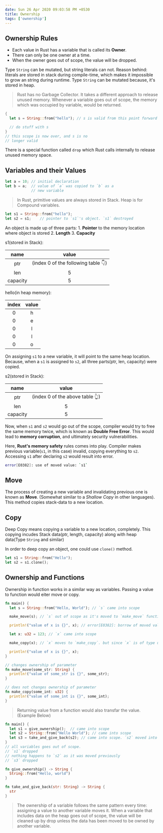 ```yaml
---
date: Sun 26 Apr 2020 09:03:58 PM +0530
title: Ownership
tags: ['ownership']
---
```


## Ownership Rules

- Each value in Rust has a variable that is called its **Owner**.
- There can only be one owner at a time.
- When the owner goes out of scope, the value will be dropped.

Type `String` can be mutated, but string literals can not. Reason behind: literals are stored in stack during compile-time, which makes it impossible to grow an string during runtime. Type `String` can be mutated because, it's stored in heap.

> Rust has no Garbage Collector. It takes a different approach to release unused memory. Whenever a variable goes out of scope, the memory which was occupied by variable, would be returned.

```rs
{
  let s = String::from("hello"); // s is valid from this point forward

  // do stuff with s
}
// this scope is now over, and s is no
// longer valid
```

There is a special function called `drop` which Rust calls internally to release unused memory space.

## Variables and their Values

```rs
let a = 10; // initial declaration
let b = a;  // value of `a` was copied to `b` as a
            // new variable
```

> In Rust, primitive values are always stored in Stack. Heap is for Compound variables.

```rs
let s1 = String::from("hello");
let s2 = s1;    // pointer to `s1`'s object. `s1` destroyed
```

An object is made up of three parts: 1. **Pointer** to the memory location where object is stored 2. **Length** 3. **Capacity**

s1(stored in Stack):

|   name   |                value                |
| :------: | :---------------------------------: |
|   ptr    | (index 0 of the following table 👇) |
|   len    |                  5                  |
| capacity |                  5                  |

hello(in heap memory):

| index | value |
| :---: | :---: |
|   0   |   h   |
|   0   |   e   |
|   0   |   l   |
|   0   |   l   |
|   0   |   o   |

On assigning `s1` to a new variable, it will point to the same heap location. Because, when a `s1` is assigned to `s2`, all three parts(ptr, len, capacity) were copied.

s2(stored in Stack):

|   name   |              value              |
| :------: | :-----------------------------: |
|   ptr    | (index 0 of the above table 👆) |
|   len    |                5                |
| capacity |                5                |

Now, when `s1` and `s2` would go out of the scope, compiler would try to free the same memory twice, which is known as **Double Free Error**. This would lead to **memory corruption**, and ultimately security vulnerabilities.

Here, **Rust's memory safety** rules comes into play. Compiler makes previous variable(`s1`, in this case) invalid, copying everything to `s2`. Accessing `s1` after declaring `s2` would result into error.

```sh
error[E0382]: use of moved value: `s1`
```

## Move

The process of creating a new variable and invalidating previous one is known as **Move**. (Somewhat similar to a _Shallow Copy_ in other languages). This method copies stack-data to a new location.

## Copy

Deep Copy means copying a variable to a new location, completely. This copying incudes Stack data(ptr, length, capacity) along with heap data(Type `String` and similar)

In order to deep copy an object, one could use `clone()` method.

```rs
let s1 = String::from("Hello");
let s2 = s1.clone();
```

## Ownership and Functions

Ownership in function works in a similar way as variables. Passing a value to function would eiter move or copy.

```rust
fn main() {
  let s = String::from("Hello, World"); // `s` came into scope

  make_move(s); // `s` out of scope as it's moved to `make_move` function

  println!("value of x is {}", x); // error[E0382]: borrow of moved value: `s`

  let x: u32 = 123; // `x` came into scope

  make_copy(x); // `x` moves to `make_copy`. but since `x` is of type u32, it can still be used

  println!("value of x is {}", x);
}

// changes ownership of parameter
fn make_move(some_str: String) {
  println!("value of some_str is {}", some_str);
}

// does not changes ownership of parameter
fn make_copy(some_int: u32) {
  println!("value of some_int is {}", some_int);
}
```

> Returning value from a function would also transfar the value. (Example Below)

```rust
fn main() {
  let s1 = give_ownership();  // came into scope
  let s2 = String::from("Hello World"); // came into scope
  let s3 = take_and_give_back(s2); // came into scope. `s2` moved into `take_and_give_back` which in turn ruturned it to `s3`
}
// all variables goes out of scope.
// `s1` dropped
// nothing happens to `s2` as it was moved previously
// `s3` dropped

fn give_ownership() -> String {
  String::from("Hello, world")
}

fn take_and_give_back(str: String) -> String {
  str
}
```

> The ownership of a variable follows the same pattern every time: assigning a value to another variable moves it. When a variable that includes data on the heap goes out of scope, the value will be cleaned up by drop unless the data has been moved to be owned by another variable.
